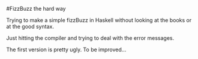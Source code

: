 #FizzBuzz the hard way

Trying to make a simple fizzBuzz in Haskell without looking at the books or at the good syntax.

Just hitting the compiler and trying to deal with the error messages.



The first version is pretty ugly. To be improved...
